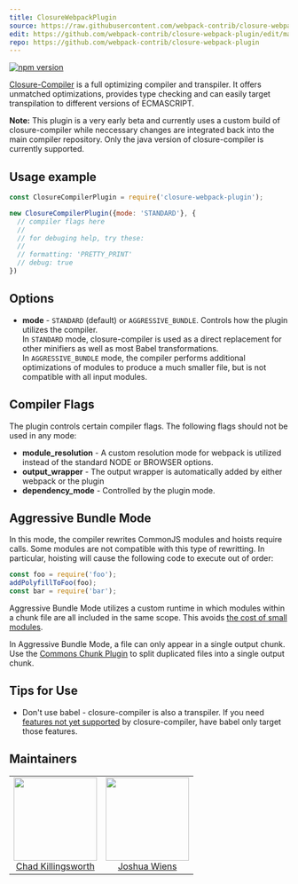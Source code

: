 ```yaml
---
title: ClosureWebpackPlugin
source: https://raw.githubusercontent.com/webpack-contrib/closure-webpack-plugin/master/README.md
edit: https://github.com/webpack-contrib/closure-webpack-plugin/edit/master/README.md
repo: https://github.com/webpack-contrib/closure-webpack-plugin
---
```



[![npm version](https://badge.fury.io/js/closure-webpack-plugin.svg)](https://badge.fury.io/js/closure-webpack-plugin)

[Closure-Compiler](https://developers.google.com/closure/compiler/) is a full optimizing compiler and transpiler.
It offers unmatched optimizations, provides type checking and can easily target transpilation to different versions of ECMASCRIPT.

**Note:** This plugin is a very early beta and currently uses a custom build of closure-compiler while neccessary changes are integrated back into the main compiler repository.
Only the java version of closure-compiler is currently supported.

## Usage example

```js
const ClosureCompilerPlugin = require('closure-webpack-plugin');

new ClosureCompilerPlugin({mode: 'STANDARD'}, {
  // compiler flags here
  //
  // for debuging help, try these:
  //
  // formatting: 'PRETTY_PRINT'
  // debug: true
})
```

## Options

 * **mode** - `STANDARD` (default) or `AGGRESSIVE_BUNDLE`. Controls how the plugin utilizes the compiler.  
    In `STANDARD` mode, closure-compiler is used as a direct replacement for other minifiers as well as most Babel transformations.  
    In `AGGRESSIVE_BUNDLE` mode, the compiler performs additional optimizations of modules to produce a much smaller file, but
is not compatible with all input modules.

## Compiler Flags

The plugin controls certain compiler flags. The following flags should not be used in any mode:

 * **module_resolution** - A custom resolution mode for webpack is utilized instead of the standard NODE or BROWSER options.
 * **output_wrapper** - The output wrapper is automatically added by either webpack or the plugin
 * **dependency_mode** - Controlled by the plugin mode.

## Aggressive Bundle Mode

In this mode, the compiler rewrites CommonJS modules and hoists require calls. Some modules are not compatible with this type of rewritting. In particular, hoisting will cause the following code to execute out of order:

```js
const foo = require('foo');
addPolyfillToFoo(foo);
const bar = require('bar');
```

Aggressive Bundle Mode utilizes a custom runtime in which modules within a chunk file are all included in the same scope.
This avoids [the cost of small modules](https://nolanlawson.com/2016/08/15/the-cost-of-small-modules/).

In Aggressive Bundle Mode, a file can only appear in a single output chunk. Use the [Commons Chunk Plugin](https://webpack.js.org/plugins/commons-chunk-plugin/) to split duplicated files into a single output chunk.

## Tips for Use
 * Don't use babel - closure-compiler is also a transpiler.
   If you need [features not yet supported](https://github.com/google/closure-compiler/wiki/ECMAScript6) by closure-compiler, have babel
   only target those features. 
   
   
## Maintainers

<table>
  <tbody>
    <tr>
      <td align="center">
        <a href="https://github.com/ChadKillingsworth">
          <img width="150" alt="" height="150" src="https://avatars.githubusercontent.com/u/1247639?v=3">
          </br>
          Chad Killingsworth
        </a>
      </td>
      <td align="center">
        <a href="https://github.com/d3viant0ne">
          <img width="150" alt="" height="150" src="https://avatars.githubusercontent.com/u/8420490?v=3">
          </br>
          Joshua Wiens
        </a>
      </td>
    </tr>
  <tbody>
</table>
